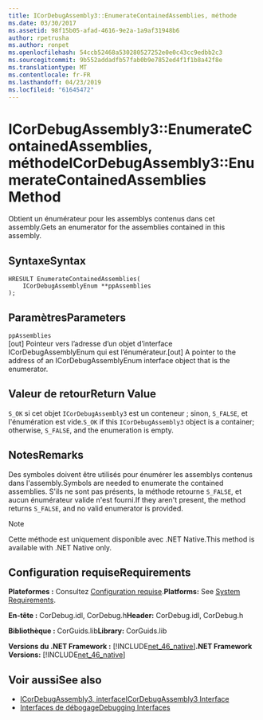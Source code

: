 ```yaml
---
title: ICorDebugAssembly3::EnumerateContainedAssemblies, méthode
ms.date: 03/30/2017
ms.assetid: 98f15b05-afad-4616-9e2a-1a9af31948b6
author: rpetrusha
ms.author: ronpet
ms.openlocfilehash: 54ccb52468a530280527252e0e0c43cc9edbb2c3
ms.sourcegitcommit: 9b552addadfb57fab0b9e7852ed4f1f1b8a42f8e
ms.translationtype: MT
ms.contentlocale: fr-FR
ms.lasthandoff: 04/23/2019
ms.locfileid: "61645472"
---
```

# <a name="icordebugassembly3enumeratecontainedassemblies-method"></a><span data-ttu-id="217d3-102">ICorDebugAssembly3::EnumerateContainedAssemblies, méthode</span><span class="sxs-lookup"><span data-stu-id="217d3-102">ICorDebugAssembly3::EnumerateContainedAssemblies Method</span></span>
<span data-ttu-id="217d3-103">Obtient un énumérateur pour les assemblys contenus dans cet assembly.</span><span class="sxs-lookup"><span data-stu-id="217d3-103">Gets an enumerator for the assemblies contained in this assembly.</span></span>  
  
## <a name="syntax"></a><span data-ttu-id="217d3-104">Syntaxe</span><span class="sxs-lookup"><span data-stu-id="217d3-104">Syntax</span></span>  
  
```  
HRESULT EnumerateContainedAssemblies(  
    ICorDebugAssemblyEnum **ppAssemblies  
);  
```  
  
## <a name="parameters"></a><span data-ttu-id="217d3-105">Paramètres</span><span class="sxs-lookup"><span data-stu-id="217d3-105">Parameters</span></span>  
 `ppAssemblies`  
 <span data-ttu-id="217d3-106">[out] Pointeur vers l’adresse d’un objet d’interface ICorDebugAssemblyEnum qui est l’énumérateur.</span><span class="sxs-lookup"><span data-stu-id="217d3-106">[out] A pointer to the address of an ICorDebugAssemblyEnum interface object that is the enumerator.</span></span>  
  
## <a name="return-value"></a><span data-ttu-id="217d3-107">Valeur de retour</span><span class="sxs-lookup"><span data-stu-id="217d3-107">Return Value</span></span>  
 <span data-ttu-id="217d3-108">`S_OK` si cet objet `ICorDebugAssembly3` est un conteneur ; sinon, `S_FALSE`, et l'énumération est vide.</span><span class="sxs-lookup"><span data-stu-id="217d3-108">`S_OK` if this `ICorDebugAssembly3` object is a container; otherwise, `S_FALSE`, and the enumeration is empty.</span></span>  
  
## <a name="remarks"></a><span data-ttu-id="217d3-109">Notes</span><span class="sxs-lookup"><span data-stu-id="217d3-109">Remarks</span></span>  
 <span data-ttu-id="217d3-110">Des symboles doivent être utilisés pour énumérer les assemblys contenus dans l'assembly.</span><span class="sxs-lookup"><span data-stu-id="217d3-110">Symbols are needed to enumerate the contained assemblies.</span></span> <span data-ttu-id="217d3-111">S'ils ne sont pas présents, la méthode retourne `S_FALSE`, et aucun énumérateur valide n'est fourni.</span><span class="sxs-lookup"><span data-stu-id="217d3-111">If they aren't present, the method returns `S_FALSE`, and no valid enumerator is provided.</span></span>  
  
> [!NOTE]
>  <span data-ttu-id="217d3-112">Cette méthode est uniquement disponible avec .NET Native.</span><span class="sxs-lookup"><span data-stu-id="217d3-112">This method is available with .NET Native only.</span></span>  
  
## <a name="requirements"></a><span data-ttu-id="217d3-113">Configuration requise</span><span class="sxs-lookup"><span data-stu-id="217d3-113">Requirements</span></span>  
 <span data-ttu-id="217d3-114">**Plateformes :** Consultez [Configuration requise](../../../../docs/framework/get-started/system-requirements.md).</span><span class="sxs-lookup"><span data-stu-id="217d3-114">**Platforms:** See [System Requirements](../../../../docs/framework/get-started/system-requirements.md).</span></span>  
  
 <span data-ttu-id="217d3-115">**En-tête :** CorDebug.idl, CorDebug.h</span><span class="sxs-lookup"><span data-stu-id="217d3-115">**Header:** CorDebug.idl, CorDebug.h</span></span>  
  
 <span data-ttu-id="217d3-116">**Bibliothèque :** CorGuids.lib</span><span class="sxs-lookup"><span data-stu-id="217d3-116">**Library:** CorGuids.lib</span></span>  
  
 <span data-ttu-id="217d3-117">**Versions du .NET Framework :** [!INCLUDE[net_46_native](../../../../includes/net-46-native-md.md)]</span><span class="sxs-lookup"><span data-stu-id="217d3-117">**.NET Framework Versions:** [!INCLUDE[net_46_native](../../../../includes/net-46-native-md.md)]</span></span>  
  
## <a name="see-also"></a><span data-ttu-id="217d3-118">Voir aussi</span><span class="sxs-lookup"><span data-stu-id="217d3-118">See also</span></span>

- [<span data-ttu-id="217d3-119">ICorDebugAssembly3, interface</span><span class="sxs-lookup"><span data-stu-id="217d3-119">ICorDebugAssembly3 Interface</span></span>](../../../../docs/framework/unmanaged-api/debugging/icordebugassembly3-interface.md)
- [<span data-ttu-id="217d3-120">Interfaces de débogage</span><span class="sxs-lookup"><span data-stu-id="217d3-120">Debugging Interfaces</span></span>](../../../../docs/framework/unmanaged-api/debugging/debugging-interfaces.md)
